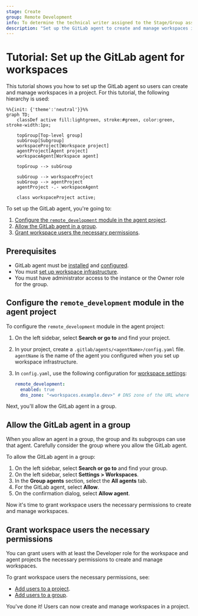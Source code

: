 ```yaml
---
stage: Create
group: Remote Development
info: To determine the technical writer assigned to the Stage/Group associated with this page, see https://handbook.gitlab.com/handbook/product/ux/technical-writing/#assignments
description: "Set up the GitLab agent to create and manage workspaces in a project."
---
```


# Tutorial: Set up the GitLab agent for workspaces

This tutorial shows you how to set up the GitLab agent so users
can create and manage workspaces in a project. For this tutorial, the following hierarchy is used:

```mermaid
%%{init: {'theme':'neutral'}}%%
graph TD;
    classDef active fill:lightgreen, stroke:#green, color:green, stroke-width:1px;

    topGroup[Top-level group]
    subGroup[Subgroup]
    workspaceProject[Workspace project]
    agentProject[Agent project]
    workspaceAgent[Workspace agent]

    topGroup --> subGroup

    subGroup --> workspaceProject
    subGroup --> agentProject
    agentProject -.- workspaceAgent

    class workspaceProject active;
```

To set up the GitLab agent, you're going to:

1. [Configure the `remote_development` module in the agent project](#configure-the-remote_development-module-in-the-agent-project).
1. [Allow the GitLab agent in a group](#allow-the-gitlab-agent-in-a-group).
1. [Grant workspace users the necessary permissions](#grant-workspace-users-the-necessary-permissions).

## Prerequisites

- GitLab agent must be [installed](../clusters/agent/install/index.md) and [configured](gitlab_agent_configuration.md).
- You must [set up workspace infrastructure](configuration.md#set-up-workspace-infrastructure).
- You must have administrator access to the instance or the Owner role for the group.

## Configure the `remote_development` module in the agent project

To configure the `remote_development` module in the agent project:

1. On the left sidebar, select **Search or go to** and find your project.
1. In your project, create a `.gitlab/agents/<agentName>/config.yaml` file.
   `agentName` is the name of the agent you configured when you set up workspace infrastructure.
1. In `config.yaml`, use the following configuration for [workspace settings](gitlab_agent_configuration.md#workspace-settings):

   ```yaml
   remote_development:
     enabled: true
     dns_zone: "<workspaces.example.dev>" # DNS zone of the URL where workspaces are available
   ```

Next, you'll allow the GitLab agent in a group.

## Allow the GitLab agent in a group

When you allow an agent in a group, the group and its subgroups can use that agent.
Carefully consider the group where you allow the GitLab agent.

To allow the GitLab agent in a group:

1. On the left sidebar, select **Search or go to** and find your group.
1. On the left sidebar, select **Settings > Workspaces**.
1. In the **Group agents** section, select the **All agents** tab.
1. For the GitLab agent, select **Allow**.
1. On the confirmation dialog, select **Allow agent**.

Now it's time to grant workspace users the necessary permissions to create and manage workspaces.

## Grant workspace users the necessary permissions

You can grant users with at least the Developer role for the workspace and agent projects
the necessary permissions to create and manage workspaces.

To grant workspace users the necessary permissions, see:

- [Add users to a project](../project/members/index.md#add-users-to-a-project).
- [Add users to a group](../group/index.md#add-users-to-a-group).

You've done it! Users can now create and manage workspaces in a project.

